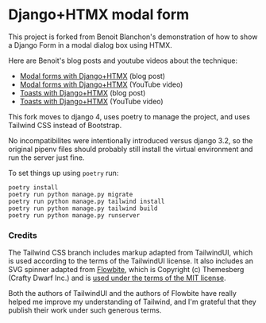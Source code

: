 # Django+HTMX modal form

This project is forked from Benoit Blanchon's demonstration of how to show a Django Form in a modal dialog box using HTMX.

Here are Benoit's blog posts and youtube videos about the technique:

* [Modal forms with Django+HTMX](https://blog.benoitblanchon.fr/django-htmx-modal-form/) (blog post)
* [Modal forms with Django+HTMX](https://youtu.be/3dyQigrEj8A) (YouTube video)
* [Toasts with Django+HTMX](https://blog.benoitblanchon.fr/django-htmx-toasts/) (blog post)
* [Toasts with Django+HTMX](https://youtu.be/pAtrj8A-Kl4) (YouTube video)

This fork moves to django 4, uses poetry to manage the project, and uses Tailwind CSS instead of Bootstrap.

No incompatibilites were intentionally introduced versus django 3.2, so the original pipenv files should probably still install the virtual environment and run the server just fine.

To set things up using `poetry` run:

```
poetry install
poetry run python manage.py migrate
poetry run python manage.py tailwind install
poetry run python manage.py tailwind build
poetry run python manage.py runserver
```

### Credits

The Tailwind CSS branch includes markup adapted from TailwindUI, which is used according to the terms of the TailwindUI license. It also includes an SVG spinner adapted from [Flowbite](https://flowbite.com/docs/components/spinner/), which is Copyright (c) Themesberg (Crafty Dwarf Inc.) and is [used under the terms of the MIT license](https://flowbite.com/docs/getting-started/license/).

Both the authors of TailwindUI and the authors of Flowbite have really helped me improve my understanding of Tailwind, and I'm grateful that they publish their work under such generous terms.